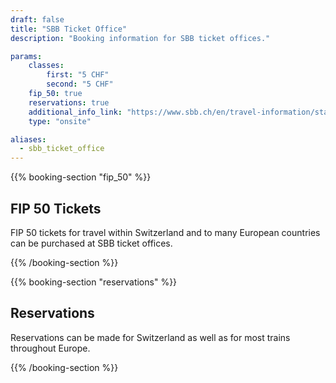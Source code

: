 ```yaml
---
draft: false
title: "SBB Ticket Office"
description: "Booking information for SBB ticket offices."

params:
    classes:
        first: "5 CHF"
        second: "5 CHF"
    fip_50: true
    reservations: true
    additional_info_link: "https://www.sbb.ch/en/travel-information/stations/services-station.html"
    type: "onsite"

aliases:
  - sbb_ticket_office
---
```


{{% booking-section "fip_50" %}}
## FIP 50 Tickets

FIP 50 tickets for travel within Switzerland and to many European countries can be purchased at SBB ticket offices.

{{% /booking-section %}}

{{% booking-section "reservations" %}}
## Reservations

Reservations can be made for Switzerland as well as for most trains throughout Europe.

{{% /booking-section %}}
